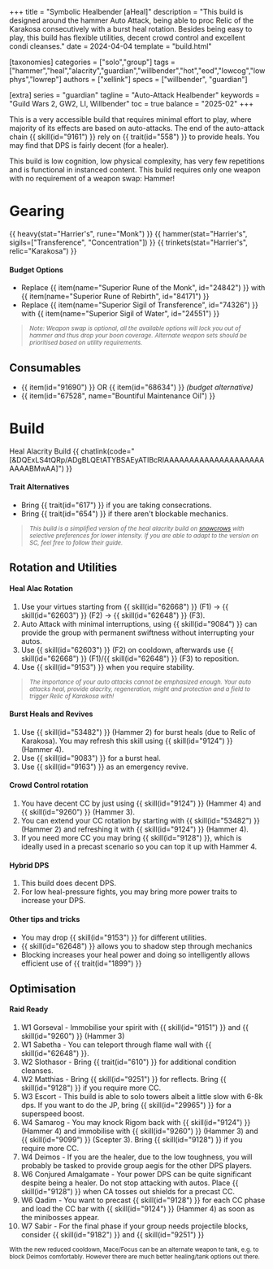 +++
title = "Symbolic Healbender [aHeal]"
description = "This build is designed around the hammer Auto Attack, being able to proc Relic of the Karakosa consecutively with a burst heal rotation. Besides being easy to play, this build has flexible utilities, decent crowd control and excellent condi cleanses."
date = 2024-04-04
template = "build.html"

[taxonomies]
categories = ["solo","group"]
tags = ["hammer","heal","alacrity","guardian","willbender","hot","eod","lowcog","lowphys","lowrep"]
authors = ["xellink"]
specs = ["willbender", "guardian"]

[extra]
series = "guardian"
tagline = "Auto-Attack Healbender"
keywords = "Guild Wars 2, GW2, LI, Willbender"
toc = true
balance = "2025-02"
+++

This is a very accessible build that requires minimal effort to play, where majority of its effects are based on auto-attacks. The end of the auto-attack chain {{ skill(id="9161") }} rely on {{ trait(id="558") }} to provide heals. You may find that DPS is fairly decent (for a healer).

This build is low cognition, low physical complexity, has very few repetitions and is functional in instanced content. This build requires only one weapon with no requirement of a weapon swap: Hammer!

# Gearing

{{ heavy(stat="Harrier's", rune="Monk") }}
{{ hammer(stat="Harrier's", sigils=["Transference", "Concentration"]) }}
{{ trinkets(stat="Harrier's", relic="Karakosa") }}

#### Budget Options

- Replace {{ item(name="Superior Rune of the Monk", id="24842") }} with {{ item(name="Superior Rune of Rebirth", id="84171") }}
- Replace {{ item(name="Superior Sigil of Transference", id="74326") }} with {{ item(name="Superior Sigil of Water", id="24551") }}

> <small>_Note: Weapon swap is optional, all the available options will lock you out of hammer and thus drop your boon coverage. Alternate weapon sets should be prioritised based on utility requirements._</small>

## Consumables

- {{ item(id="91690") }} OR {{ item(id="68634") }} _(budget alternative)_
- {{ item(id="67528", name="Bountiful Maintenance Oil") }}

# Build
Heal Alacrity Build {{ chatlink(code="[&DQExLS4tQRp/ADgBLQEtATYBSAEyATIBcRIAAAAAAAAAAAAAAAAAAAAAAAABMwAA]") }}

#### Trait Alternatives

- Bring {{ trait(id="617") }} if you are taking consecrations.
- Bring {{ trait(id="654") }} if there aren't blockable mechanics.

> <small>_This build is a simplified version of the heal alacrity build on [snowcrows](https://snowcrows.com/builds/raids/guardian/heal-alacrity-willbender) with selective preferences for lower intensity. If you are able to adapt to the version on SC, feel free to follow their guide._</small>


## Rotation and Utilities

#### Heal Alac Rotation
1. Use your virtues starting from {{ skill(id="62668") }} (F1) -> {{ skill(id="62603") }} (F2) -> {{ skill(id="62648") }} (F3).
2. Auto Attack with minimal interruptions, using {{ skill(id="9084") }} can provide the group with permanent swiftness without interrupting your autos. 
3. Use {{ skill(id="62603") }} (F2) on cooldown, afterwards use {{ skill(id="62668") }} (F1)/{{ skill(id="62648") }} (F3) to reposition. 
4. Use {{ skill(id="9153") }} when you require stability. 

> <small>*The importance of your auto attacks cannot be emphasized enough. Your auto attacks heal, provide alacrity, regeneration, might and protection and a field to trigger Relic of Karakosa with!*</small>

#### Burst Heals and Revives
1. Use {{ skill(id="53482") }} (Hammer 2) for burst heals (due to Relic of Karakosa). You may refresh this skill using {{ skill(id="9124") }} (Hammer 4).
2. Use {{ skill(id="9083") }} for a burst heal.
3. Use {{ skill(id="9163") }} as an emergency revive.

#### Crowd Control rotation
1. You have decent CC by just using {{ skill(id="9124") }} (Hammer 4) and {{ skill(id="9260") }} (Hammer 3). 
2. You can extend your CC rotation by starting with {{ skill(id="53482") }} (Hammer 2) and refreshing it with {{ skill(id="9124") }} (Hammer 4).
3. If you need more CC you may bring {{ skill(id="9128") }}, which is ideally used in a precast scenario so you can top it up with Hammer 4.

#### Hybrid DPS
1. This build does decent DPS.
2. For low heal-pressure fights, you may bring more power traits to increase your DPS. 

#### Other tips and tricks
- You may drop {{ skill(id="9153") }} for different utilities.
- {{ skill(id="62648") }} allows you to shadow step through mechanics
- Blocking increases your heal power and doing so intelligently allows efficient use of {{ trait(id="1899") }}

## Optimisation
#### Raid Ready
1. W1 Gorseval - Immobilise your spirit with {{ skill(id="9151") }} and {{ skill(id="9260") }} (Hammer 3)
2. W1 Sabetha - You can teleport through flame wall with {{ skill(id="62648") }}. 
3. W2 Slothasor - Bring {{ trait(id="610") }} for additional condition cleanses.
4. W2 Matthias - Bring {{ skill(id="9251") }} for reflects. Bring {{ skill(id="9128") }} if you require more CC.
5. W3 Escort - This build is able to solo towers albeit a little slow with 6-8k dps. If you want to do the JP, bring {{ skill(id="29965") }} for a superspeed boost.
6. W4 Samarog - You may knock Rigom back with {{ skill(id="9124") }} (Hammer 4) and immobilise with {{ skill(id="9260") }} (Hammer 3) and {{ skill(id="9099") }} (Scepter 3). Bring {{ skill(id="9128") }} if you require more CC.
7. W4 Deimos - If you are the healer, due to the low toughness, you will probably be tasked to provide group aegis for the other DPS players.
8. W6 Conjured Amalgamate - Your power DPS can be quite significant despite being a healer. Do not stop attacking with autos. Place {{ skill(id="9128") }} when CA tosses out shields for a precast CC.
9. W6 Qadim - You want to precast {{ skill(id="9128") }} for each CC phase and load the CC bar with {{ skill(id="9124") }} (Hammer 4) as soon as the minibosses appear.
10. W7 Sabir - For the final phase if your group needs projectile blocks, consider {{ skill(id="9182") }} and {{ skill(id="9251") }} 

<small>With the new reduced cooldown, Mace/Focus can be an alternate weapon to tank, e.g. to block Deimos comfortably. However there are much better healing/tank options out there.</small>
